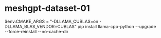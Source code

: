 # meshgpt-dataset-01

$env:CMAKE_ARGS = "-DLLAMA_CUBLAS=on -DLLAMA_BLAS_VENDOR=CUBLAS"
pip install llama-cpp-python --upgrade --force-reinstall --no-cache-dir